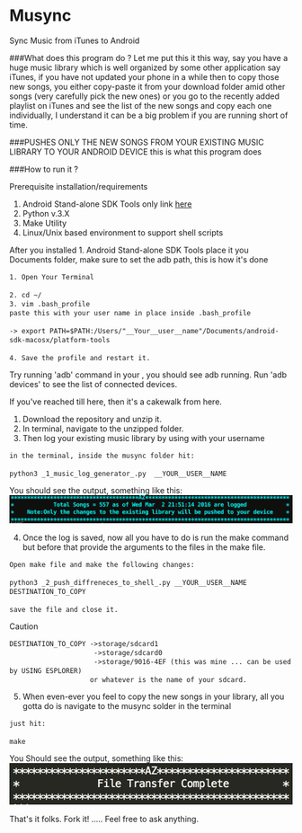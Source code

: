 # Musync

Sync Music from iTunes to Android

###What does this program do ?
Let me put this it this way, say you have a huge  music library which is well organized by some other application say iTunes, if you
have not updated your phone in a while then to copy those new songs, you either copy-paste it from your download folder amid other songs (very carefully pick the new ones) or you go to the recently added playlist on iTunes and see the list of the new songs and copy each one individually, I understand it can be a big problem if you are running short of time. 


###PUSHES ONLY THE NEW SONGS FROM YOUR EXISTING MUSIC LIBRARY TO YOUR ANDROID DEVICE
this is what this program does 

###How to run it ?

 Prerequisite installation/requirements

 1. Android Stand-alone SDK Tools only link <a href="http://developer.android.com/sdk/installing/index.html">here</a>
 2. Python v.3.X
 3. Make Utility
 4. Linux/Unix based environment to support shell scripts


 After you installed 1. Android Stand-alone SDK Tools place it you Documents folder, make sure to set the adb path, this is how it's done
 ```
 1. Open Your Terminal

 2. cd ~/
 3. vim .bash_profile
 paste this with your user name in place inside .bash_profile

 -> export PATH=$PATH:/Users/"__Your__user__name"/Documents/android-sdk-macosx/platform-tools

 4. Save the profile and restart it.

 ```

 Try running 'adb' command in your , you should see adb running.
 Run 'adb devices' to see the list of connected devices.

 If you've reached till here, then it's a cakewalk from here.
 1. Download the repository and unzip it.
 2. In terminal, navigate to the unzipped folder.
 3. Then log your existing music library by using with your username
 ```
 in the terminal, inside the musync folder hit:

 python3 _1_music_log_generator_.py  __YOUR__USER__NAME
 ```
 You should see the output, something like this:
 <img src="https://github.com/ashvtol/musync/blob/master/images/log.png" width="691px"></img>

 4. Once the log is saved, now all you have to do is run the make command
 but before that provide the arguments to the files in the make file.
 ```
 Open make file and make the following changes:
 
 python3 _2_push_diffreneces_to_shell_.py __YOUR__USER__NAME DESTINATION_TO_COPY

 save the file and close it.
 ```	
 Caution
 ```
 DESTINATION_TO_COPY ->storage/sdcard1 
 					  ->storage/sdcard0
 					  ->storage/9016-4EF (this was mine ... can be used by USING ESPLORER)
 					 or whatever is the name of your sdcard.
 ```
 5. When even-ever you feel to copy the new songs in your library, all you gotta do is
 navigate to the musync solder in the terminal
 ```
 just hit:

 make
 ```

 You Should see the output, something like this:
 <img src="https://github.com/ashvtol/musync/blob/master/images/end.png" width="600px"></img>

 That's it folks. Fork it! ..... 
 Feel free to ask anything.




